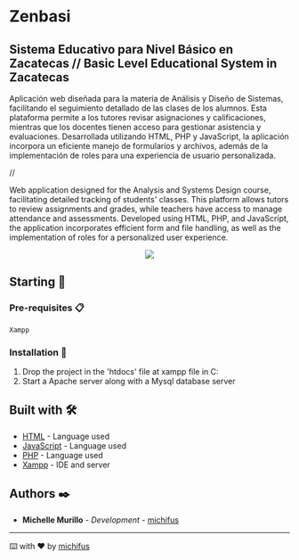 # Zenbasi
## Sistema Educativo para Nivel Básico en Zacatecas // Basic Level Educational System in Zacatecas

Aplicación web diseñada para la materia de Análisis y Diseño de Sistemas, facilitando el seguimiento detallado de las clases de los alumnos. Esta plataforma permite a los tutores revisar asignaciones y calificaciones, mientras que los docentes tienen acceso para gestionar asistencia y evaluaciones. Desarrollada utilizando HTML, PHP y JavaScript, la aplicación incorpora un eficiente manejo de formularios y archivos, además de la implementación de roles para una experiencia de usuario personalizada.

//

Web application designed for the Analysis and Systems Design course, facilitating detailed tracking of students' classes. This platform allows tutors to review assignments and grades, while teachers have access to manage attendance and assessments. Developed using HTML, PHP, and JavaScript, the application incorporates efficient form and file handling, as well as the implementation of roles for a personalized user experience.

<p align="center">
 <img src="https://img.shields.io/badge/Status-Dropped-red">
</p>
   
## Starting 🚀

### Pre-requisites 📋

```
Xampp
```

### Installation 🔧
1. Drop the project in the 'htdocs' file at xampp file in C:
2.  Start a Apache server along with a Mysql database server

## Built with 🛠️

* [HTML](#) - Language used
* [JavaScript](#) - Language used
* [PHP](#) - Language used
* [Xampp](https://www.apachefriends.org/es/index.html) - IDE and server

## Authors ✒️

* **Michelle Murillo** - *Development* - [michifus](https://github.com/michifus)

---
⌨️ with ❤️ by [michifus](https://github.com/michifus) 
